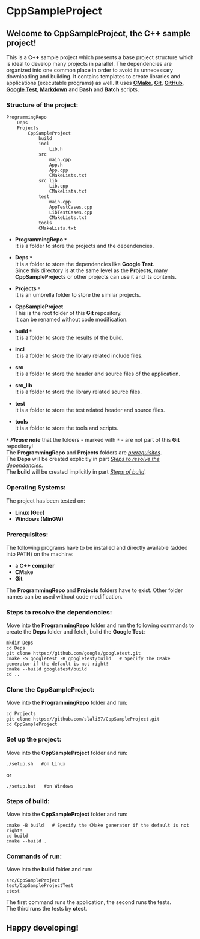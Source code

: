 # **CppSampleProject**

## Welcome to **CppSampleProject**, the C++ sample project!

This is a **C++** sample project which presents a base project structure which is ideal to develop many projects in parallel. The dependencies are organized into one common place in order to avoid its unnecessary downloading and building. It contains templates to create libraries and applications (executable programs) as well. It uses [**CMake**](https://cmake.org/), [**Git**](https://git-scm.com/), [**GitHub**](https://github.com/), [**Google Test**](https://github.com/google/googletest), [**Markdown**](https://www.markdownguide.org/) and **Bash** and **Batch** scripts.

### **Structure of the project:**
```
ProgrammingRepo
    Deps
    Projects
        CppSampleProject
            build
            incl
                Lib.h
            src
                main.cpp
                App.h
                App.cpp
                CMakeLists.txt
            src_lib
                Lib.cpp
                CMakeLists.txt
            test
                main.cpp
                AppTestCases.cpp
                LibTestCases.cpp
                CMakeLists.txt
            tools
            CMakeLists.txt
```
- **ProgrammingRepo `*`**  
    It is a folder to store the projects and the dependencies.

- **Deps `*`**  
    It is a folder to store the dependencies like **Google Test**.  
    Since this directory is at the same level as the **Projects**, many **CppSampleProject**s or other projects can use it and its contents.

- **Projects `*`**  
    It is an umbrella folder to store the similar projects.

- **CppSampleProject**  
    This is the root folder of this **Git** repository.  
    It can be renamed without code modification.

- **build `*`**  
    It is a folder to store the results of the build.

- **incl**  
    It is a folder to store the library related include files.

- **src**  
    It is a folder to store the header and source files of the application.

- **src_lib**  
    It is a folder to store the library related source files.

- **test**  
    It is a folder to store the test related header and source files.

- **tools**  
    It is a folder to store the tools and scripts.

`*` ***Please note*** that the folders - marked with `*` - are not part of this **Git** repository!  
The **ProgrammingRepo** and **Projects** folders are [*prerequisites*](#prerequisites).  
The **Deps** will be created explicitly in part [*Steps to resolve the dependencies*](#steps-to-resolve-the-dependencies).  
The **build** will be created implicitly in part [*Steps of build*](#steps-of-build).

### **Operating Systems:**
The project has been tested on:
- **Linux (Gcc)**
- **Windows (MinGW)**

### **Prerequisites:**
The following programs have to be installed and directly available (added into PATH) on the machine:
- a **C++ compiler**
- **CMake**
- **Git**

The **ProgrammingRepo** and **Projects** folders have to exist. Other folder names can be used without code modification.  

### **Steps to resolve the dependencies:**
Move into the **ProgrammingRepo** folder and run the following commands to create the **Deps** folder and fetch, build the **Google Test**:
```
mkdir Deps
cd Deps
git clone https://github.com/google/googletest.git
cmake -S googletest -B googletest/build   # Specify the CMake generator if the default is not right!
cmake --build googletest/build
cd ..
```

### **Clone the CppSampleProject:**
Move into the **ProgrammingRepo** folder and run:
```
cd Projects
git clone https://github.com/slali87/CppSampleProject.git
cd CppSampleProject
```

### **Set up the project:**
Move into the **CppSampleProject** folder and run:
```
./setup.sh   #on Linux
```
or
```
./setup.bat   #on Windows
```

### **Steps of build:**
Move into the **CppSampleProject** folder and run:
```
cmake -B build   # Specify the CMake generator if the default is not right!
cd build
cmake --build .
```

### **Commands of run:**
Move into the **build** folder and run:
```
src/CppSampleProject
test/CppSampleProjectTest
ctest
```
The first command runs the application, the second runs the tests.  
The third runs the tests by **ctest**.

## **Happy developing!**
